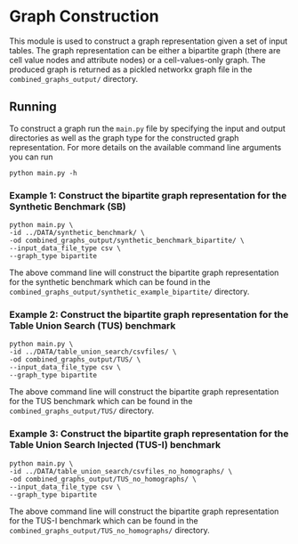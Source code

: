 # Graph Construction

This module is used to construct a graph representation given a set of input tables.
The graph representation can be either a bipartite graph (there are cell value nodes and attribute nodes) or a cell-values-only graph.
The produced graph is returned as a pickled networkx graph file in the `combined_graphs_output/` directory.

## Running
To construct a graph run the `main.py` file by specifying the input and output directories as well as the graph type for the constructed graph representation.
For more details on the available command line arguments you can run 
```
python main.py -h
```

### Example 1: Construct the bipartite graph representation for the Synthetic Benchmark (SB)
```
python main.py \
-id ../DATA/synthetic_benchmark/ \
-od combined_graphs_output/synthetic_benchmark_bipartite/ \
--input_data_file_type csv \
--graph_type bipartite
```
The above command line will construct the bipartite graph representation for the synthetic benchmark which can be found in the `combined_graphs_output/synthetic_example_bipartite/` directory.

### Example 2: Construct the bipartite graph representation for the Table Union Search (TUS) benchmark
```
python main.py \
-id ../DATA/table_union_search/csvfiles/ \
-od combined_graphs_output/TUS/ \
--input_data_file_type csv \
--graph_type bipartite
```
The above command line will construct the bipartite graph representation for the TUS benchmark which can be found in the `combined_graphs_output/TUS/` directory.

### Example 3: Construct the bipartite graph representation for the Table Union Search Injected (TUS-I) benchmark
```
python main.py \
-id ../DATA/table_union_search/csvfiles_no_homographs/ \
-od combined_graphs_output/TUS_no_homographs/ \
--input_data_file_type csv \
--graph_type bipartite
```
The above command line will construct the bipartite graph representation for the TUS-I benchmark which can be found in the `combined_graphs_output/TUS_no_homographs/` directory.
